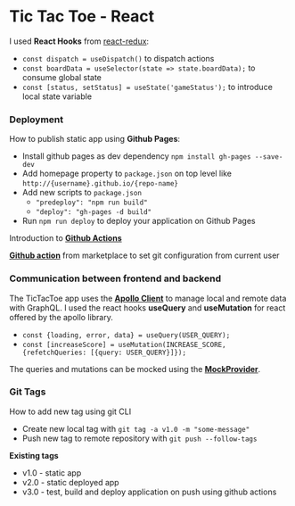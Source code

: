 # Tic Tac Toe - React 

I used **React Hooks** from [react-redux](https://reactjs.org/docs/hooks-intro.html):
 * `const dispatch = useDispatch()` to dispatch actions
 * `const boardData = useSelector(state => state.boardData);` to consume global state
 * `const [status, setStatus] = useState('gameStatus');` to introduce local state variable

### Deployment

How to publish static app using **Github Pages**: 
* Install github pages as dev dependency `npm install gh-pages --save-dev`
* Add homepage property to `package.json` on top level like `http://{username}.github.io/{repo-name}`
* Add new scripts to `package.json`
    * `"predeploy": "npm run build"`
    * `"deploy": "gh-pages -d build"`
* Run `npm run deploy` to deploy your application on Github Pages

Introduction to [**Github Actions**](https://docs.github.com/en/free-pro-team@latest/actions/learn-github-actions/introduction-to-github-actions)

[**Github action**](https://github.com/marketplace/actions/deploy-to-github-pages) from marketplace to set git configuration from current user  

### Communication between frontend and backend 
The TicTacToe app uses the [**Apollo Client**](https://www.apollographql.com/docs/react/) to manage local and remote data with GraphQL. 
I used the react hooks **useQuery** and **useMutation** for react offered by the apollo library.

* `const {loading, error, data} = useQuery(USER_QUERY);`
* `const [increaseScore] = useMutation(INCREASE_SCORE, {refetchQueries: [{query: USER_QUERY}]});`

The queries and mutations can be mocked using the [**MockProvider**](https://www.apollographql.com/docs/react/development-testing/testing/#the-mockedprovider-component).

### Git Tags
How to add new tag using git CLI 
* Create new local tag with `git tag -a v1.0 -m "some-message"`
* Push new tag to remote repository with `git push --follow-tags`

**Existing tags** 
* v1.0 - static app 
* v2.0 - static deployed app 
* v3.0 - test, build and deploy application on push using github actions